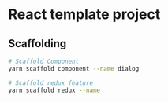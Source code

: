 # React template project

## Scaffolding

```sh
# Scaffold Component
yarn scaffold component --name dialog

# Scaffold redux feature
yarn scaffold redux --name
```
